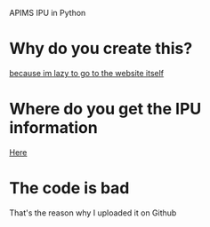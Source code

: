 APIMS IPU in Python

# Why do you create this?
[because im lazy to go to the website itself](http://apims.doe.gov.my/public_v2/api_table.html)

# Where do you get the IPU information
[Here](http://apims.doe.gov.my/data/public_v2/CAQM/last24hours.json)

# The code is bad
That's the reason why I uploaded it on Github 
